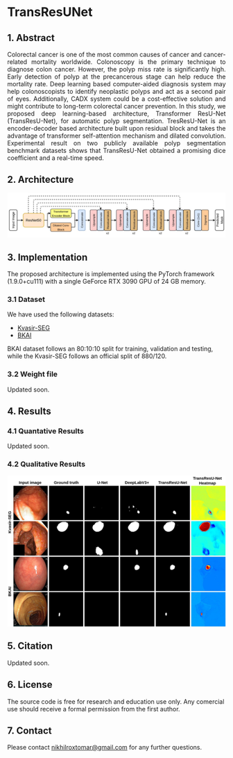 # TransResUNet

## 1. Abstract
<div align="justify">
Colorectal cancer is one of the most common causes of cancer and cancer-related mortality worldwide. Colonoscopy is the primary technique to diagnose colon cancer. However, the polyp miss rate is significantly high. Early detection of polyp at the precancerous stage can help reduce the mortality rate. Deep learning based computer-aided diagnosis system may help colonoscopists to identify neoplastic polyps and act as a second pair of eyes. Additionally, CADX system could be a cost-effective solution and might contribute to long-term colorectal cancer prevention. In this study, we proposed deep learning-based architecture, Transformer ResU-Net (TransResU-Net), for automatic polyp segmentation. TresResU-Net is an encoder-decoder based architecture built upon residual block and takes the advantage of transformer self-attention mechanism and dilated convolution. Experimental result on two publicly available polyp segmentation benchmark datasets shows that TransResU-Net obtained a promising dice coefficient and a real-time speed.
</div>

## 2. Architecture
<img src="images/block-diagram.jpg">

## 3. Implementation
The proposed architecture is implemented using the PyTorch framework (1.9.0+cu111) with a single GeForce RTX 3090 GPU of 24 GB memory. 

### 3.1 Dataset
We have used the following datasets:
- [Kvasir-SEG](https://datasets.simula.no/downloads/kvasir-seg.zip)
- [BKAI](https://www.kaggle.com/competitions/bkai-igh-neopolyp/data)

BKAI dataset follows an 80:10:10 split for training, validation and testing, while the Kvasir-SEG follows an official split of 880/120.

### 3.2 Weight file
Updated soon.

## 4. Results

### 4.1 Quantative Results
Updated soon.

### 4.2 Qualitative Results
<img src="images/qualitative.jpg">

## 5. Citation
Updated soon.

## 6. License
The source code is free for research and education use only. Any comercial use should receive a formal permission from the first author.

## 7. Contact
Please contact nikhilroxtomar@gmail.com for any further questions. 
